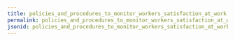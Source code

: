 ```yaml
---
title: policies_and_procedures_to_monitor_workers_satisfaction_at_work
permalink: policies_and_procedures_to_monitor_workers_satisfaction_at_work.html
jsonid: policies_and_procedures_to_monitor_workers_satisfaction_at_work
---
```


